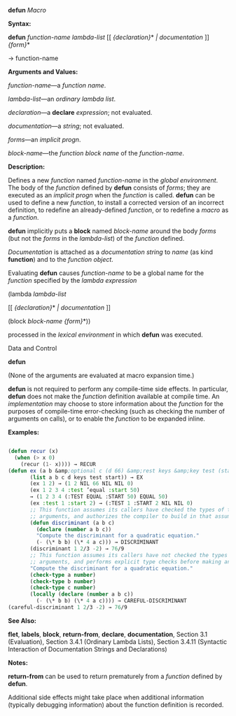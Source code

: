 **defun** *Macro* 



**Syntax:** 



**defun** *function-name lambda-list* [[ *\{declaration\}*\* *| documentation* ]] *\{form\}*\* 



→ function-name 



**Arguments and Values:** 



*function-name*—a *function name*. 



*lambda-list*—an *ordinary lambda list*. 



*declaration*—a **declare** *expression*; not evaluated. 



*documentation*—a *string*; not evaluated. 



*forms*—an *implicit progn*. 



*block-name*—the *function block name* of the *function-name*. 



**Description:** 



Defines a new *function* named *function-name* in the *global environment*. The body of the *function* defined by **defun** consists of *forms*; they are executed as an *implicit progn* when the *function* is called. **defun** can be used to define a new *function*, to install a corrected version of an incorrect definition, to redefine an already-defined *function*, or to redefine a *macro* as a *function*. 



**defun** implicitly puts a **block** named *block-name* around the body *forms* (but not the *forms* in the *lambda-list*) of the *function* defined. 



*Documentation* is attached as a *documentation string* to *name* (as kind **function**) and to the *function object*. 



Evaluating **defun** causes *function-name* to be a global name for the *function* specified by the *lambda expression* 



(lambda *lambda-list* 



[[ *\{declaration\}*\* *| documentation* ]] 



(block *block-name \{form\}*\*)) 



processed in the *lexical environment* in which **defun** was executed. 



Data and Control 











**defun** 



(None of the arguments are evaluated at macro expansion time.) 



**defun** is not required to perform any compile-time side effects. In particular, **defun** does not make the *function* definition available at compile time. An *implementation* may choose to store information about the *function* for the purposes of compile-time error-checking (such as checking the number of arguments on calls), or to enable the *function* to be expanded inline. 



**Examples:**
```lisp

(defun recur (x) 
  (when (> x 0) 
    (recur (1- x)))) → RECUR 
(defun ex (a b &amp;optional c (d 66) &amp;rest keys &amp;key test (start 0)) 
	   (list a b c d keys test start)) → EX 
	   (ex 1 2) → (1 2 NIL 66 NIL NIL 0) 
	   (ex 1 2 3 4 :test ’equal :start 50) 
	   → (1 2 3 4 (:TEST EQUAL :START 50) EQUAL 50) 
	   (ex :test 1 :start 2) → (:TEST 1 :START 2 NIL NIL 0) 
	   ;; This function assumes its callers have checked the types of the 
	   ;; arguments, and authorizes the compiler to build in that assumption. 
	   (defun discriminant (a b c) 
	     (declare (number a b c)) 
	     "Compute the discriminant for a quadratic equation." 
	     (- (\* b b) (\* 4 a c))) → DISCRIMINANT 
	   (discriminant 1 2/3 -2) → 76/9 
	   ;; This function assumes its callers have not checked the types of the 
	   ;; arguments, and performs explicit type checks before making any assumptions. (defun careful-discriminant (a b c) 
	   "Compute the discriminant for a quadratic equation." 
	   (check-type a number) 
	   (check-type b number) 
	   (check-type c number) 
	   (locally (declare (number a b c)) 
	     (- (\* b b) (\* 4 a c)))) → CAREFUL-DISCRIMINANT 
(careful-discriminant 1 2/3 -2) → 76/9 

```
**See Also:** 



**flet**, **labels**, **block**, **return-from**, **declare**, **documentation**, Section 3.1 (Evaluation), Section 3.4.1 (Ordinary Lambda Lists), Section 3.4.11 (Syntactic Interaction of Documentation Strings and Declarations) 



**Notes:** 



**return-from** can be used to return prematurely from a *function* defined by **defun**. 











Additional side effects might take place when additional information (typically debugging information) about the function definition is recorded. 




